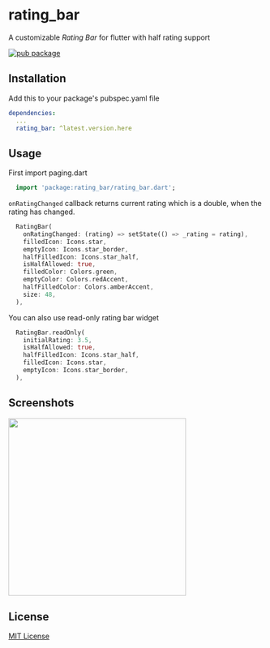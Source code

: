 # rating_bar

A customizable *Rating Bar* for flutter with half rating support

[![pub package](https://img.shields.io/pub/v/rating_bar.svg?style=popout)](https://pub.dartlang.org/packages/rating_bar)

## Installation

Add this to your package's pubspec.yaml file

```yaml
dependencies:
  ...
  rating_bar: ^latest.version.here
```

## Usage
First import paging.dart

```dart
  import 'package:rating_bar/rating_bar.dart';
```
`onRatingChanged` callback returns current rating which is a double,
when the rating has changed.

```dart
  RatingBar(
    onRatingChanged: (rating) => setState(() => _rating = rating),
    filledIcon: Icons.star,
    emptyIcon: Icons.star_border,
    halfFilledIcon: Icons.star_half,
    isHalfAllowed: true,
    filledColor: Colors.green,
    emptyColor: Colors.redAccent,
    halfFilledColor: Colors.amberAccent, 
    size: 48,
  ),
```

You can also use read-only rating bar widget

```dart
  RatingBar.readOnly(
    initialRating: 3.5,
    isHalfAllowed: true,
    halfFilledIcon: Icons.star_half,
    filledIcon: Icons.star,
    emptyIcon: Icons.star_border,
  ),
```

## Screenshots

<image src="https://raw.github.com/joshmatta/rating_bar/master/flutter_01.png" width="350px"/>

## License
[MIT License](https://github.com/joshmatta/rating_bar/blob/master/LICENSE)
